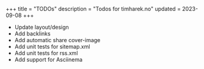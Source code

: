 +++
title = "TODOs"
description = "Todos for timharek.no"
updated = 2023-09-08
+++

- Update layout/design
- Add backlinks
- Add automatic share cover-image
- Add unit tests for sitemap.xml
- Add unit tests for rss.xml
- Add support for Asciinema
